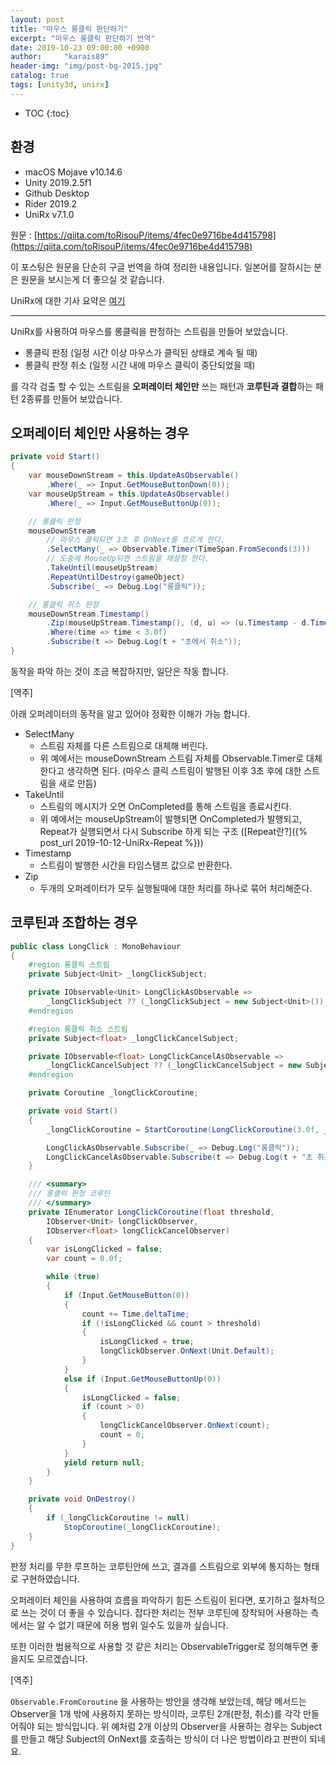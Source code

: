 ```yaml
---
layout: post
title: "마우스 롱클릭 판단하기"
excerpt: "마우스 롱클릭 판단하기 번역"
date: 2019-10-23 09:00:00 +0900
author:     "karais89"
header-img: "img/post-bg-2015.jpg"
catalog: true
tags: [unity3d, unirx]
---
```

* TOC
{:toc}

## 환경

- macOS Mojave v10.14.6
- Unity 2019.2.5f1
- Github Desktop
- Rider 2019.2
- UniRx v7.1.0

원문 : [https://qiita.com/toRisouP/items/4fec0e9716be4d415798](https://qiita.com/toRisouP/items/4fec0e9716be4d415798)

이 포스팅은 원문을 단순히 구글 번역을 하여 정리한 내용입니다. 일본어를 잘하시는 분은 원문을 보시는게 더 좋으실 것 같습니다. 

UniRx에 대한 기사 요약은 [여기](https://qiita.com/toRisouP/items/48b9fa25df64d3c6a392)

---

UniRx를 사용하여 마우스를 롱클릭을 판정하는 스트림을 만들어 보았습니다.

- 롱클릭 판정 (일정 시간 이상 마우스가 클릭된 상태로 계속 될 때)
- 롱클릭 판정 취소 (일정 시간 내에 마우스 클릭이 중단되었을 때)

를 각각 검출 할 수 있는 스트림을 **오퍼레이터 체인만** 쓰는 패턴과 **코루틴과 결합**하는 패턴 2종류를 만들어 보았습니다.

## 오퍼레이터 체인만 사용하는 경우

```cs
private void Start()
{
    var mouseDownStream = this.UpdateAsObservable()
        .Where(_ => Input.GetMouseButtonDown(0));
    var mouseUpStream = this.UpdateAsObservable()
        .Where(_ => Input.GetMouseButtonUp(0));

    // 롱클릭 판정
    mouseDownStream
        // 마우스 클릭되면 3초 후 OnNext를 흐르게 한다.
        .SelectMany(_ => Observable.Timer(TimeSpan.FromSeconds(3)))
        // 도중에 MouseUp되면 스트림을 재설정 한다.
        .TakeUntil(mouseUpStream)
        .RepeatUntilDestroy(gameObject)
        .Subscribe(_ => Debug.Log("롱클릭"));

    // 롱클릭 취소 판정
    mouseDownStream.Timestamp()
        .Zip(mouseUpStream.Timestamp(), (d, u) => (u.Timestamp - d.Timestamp).TotalMilliseconds / 1000.0f)
        .Where(time => time < 3.0f)
        .Subscribe(t => Debug.Log(t + "초에서 취소"));
}
```

동작을 파악 하는 것이 조금 복잡하지만, 일단은 작동 합니다.

[역주] 

아래 오퍼레이터의 동작을 알고 있어야 정확한 이해가 가능 합니다.

- SelectMany
    - 스트림 자체를 다른 스트림으로 대체해 버린다.
    - 위 예에서는 mouseDownStream 스트림 자체를 Observable.Timer로 대체 한다고 생각하면 된다. (마우스 클릭 스트림이 발행된 이후 3초 후에 대한 스트림을 새로 만듬)
- TakeUntil
    - 스트림의 메시지가 오면 OnCompleted를 통해 스트림을 종료시킨다.
    - 위 예에서는 mouseUpStream이 발행되면 OnCompleted가 발행되고, Repeat가 실행되면서 다시 Subscribe 하게 되는 구조 ([Repeat란?]({% post_url 2019-10-12-UniRx-Repeat %}))
- Timestamp
    - 스트림이 발행한 시간을 타임스탬프 값으로 반환한다.
- Zip
    - 두개의 오퍼레이터가 모두 실행될때에 대한 처리를 하나로 묶어 처리해준다.

## 코루틴과 조합하는 경우

```cs
public class LongClick : MonoBehaviour
{
    #region 롱클릭 스트림
    private Subject<Unit> _longClickSubject;

    private IObservable<Unit> LongClickAsObservable =>
        _longClickSubject ?? (_longClickSubject = new Subject<Unit>());
    #endregion

    #region 롱클릭 취소 스트림
    private Subject<float> _longClickCancelSubject;

    private IObservable<float> LongClickCancelAsObservable =>
        _longClickCancelSubject ?? (_longClickCancelSubject = new Subject<float>());
    #endregion

    private Coroutine _longClickCoroutine;

    private void Start()
    {
        _longClickCoroutine = StartCoroutine(LongClickCoroutine(3.0f, _longClickSubject, _longClickCancelSubject));

        LongClickAsObservable.Subscribe(_ => Debug.Log("롱클릭"));
        LongClickCancelAsObservable.Subscribe(t => Debug.Log(t + "초 취소"));
    }

    /// <summary>
    /// 롱클릭 판정 코루틴
    /// </summary>
    private IEnumerator LongClickCoroutine(float threshold,
        IObserver<Unit> longClickObserver,
        IObserver<float> longClickCancelObserver)
    {
        var isLongClicked = false;
        var count = 0.0f;

        while (true)
        {
            if (Input.GetMouseButton(0))
            {
                count += Time.deltaTime;
                if (!isLongClicked && count > threshold)
                {
                    isLongClicked = true;
                    longClickObserver.OnNext(Unit.Default);
                }
            }
            else if (Input.GetMouseButtonUp(0))
            {
                isLongClicked = false;
                if (count > 0)
                {
                    longClickCancelObserver.OnNext(count);
                    count = 0;
                }
            }
            yield return null;
        }
    }

    private void OnDestroy()
    {
        if (_longClickCoroutine != null)
            StopCoroutine(_longClickCoroutine);
    }
}
```

판정 처리를 무한 루프하는 코루틴안에 쓰고, 결과를 스트림으로 외부에 통지하는 형태로 구현하였습니다.

오퍼레이터 체인을 사용하여 흐름을 파악하기 힘든 스트림이 된다면, 포기하고 절차적으로 쓰는 것이 더 좋을 수 있습니다. 잡다한 처리는 전부 코루틴에 장착되어 사용하는 측에서는 알 수 없기 때문에 허용 범위 일수도 있을까 싶습니다.

또한 이러한 범용적으로 사용할 것 같은 처리는 ObservableTrigger로 정의해두면 좋을지도 모르겠습니다.

[역주]

`Observable.FromCoroutine` 을 사용하는 방안을 생각해 보았는데, 해당 메서드는 Observer을 1개 밖에 사용하지 못하는 방식이라, 코루틴 2개(판정, 취소)를 각각 만들어줘야 되는 방식입니다. 위 예처럼 2개 이상의 Observer을 사용하는 경우는 Subject를 만들고 해당 Subject의 OnNext를 호출하는 방식이 더 나은 방법이라고 판판이 되네요.